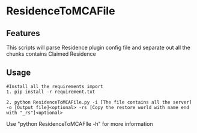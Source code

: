 # ResidenceToMCAFile

## Features

This scripts will parse Residence plugin config file and separate out all the chunks contains Claimed Residence

## Usage

    #Install all the requirements import
    1. pip install -r requirement.txt  

    2. python ResidenceToMCAFile.py -i [The file contains all the server] -o [Output file]<optional> -rs [Copy the restore world with name end with "_rs"]<optional>

Use "python ResidenceToMCAFIle -h" for more information



